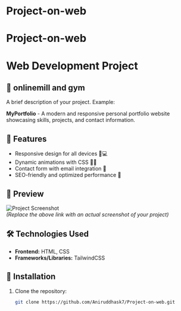# Project-on-web
# Project-on-web


# Web Development Project

## 🚀 onlinemill and gym

A brief description of your project. Example:

**MyPortfolio** - A modern and responsive personal portfolio website showcasing skills, projects, and contact information.

## 🌟 Features

- Responsive design for all devices 📱💻
- Dynamic animations with CSS 🎨✨
- Contact form with email integration 📩
- SEO-friendly and optimized performance 🚀

## 📸 Preview

![Project Screenshot](https://via.placeholder.com/800x400)  
*(Replace the above link with an actual screenshot of your project)*

## 🛠️ Technologies Used

- **Frontend:** HTML, CSS 
- **Frameworks/Libraries:**  TailwindCSS   
## 📂 Installation

1. Clone the repository:
   ```bash
   git clone https://github.com/Aniruddhask7/Project-on-web.git
